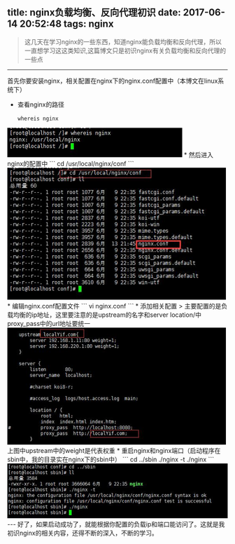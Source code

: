 title: nginx负载均衡、反向代理初识
date: 2017-06-14 20:52:48
tags: nginx
---
> 这几天在学习nginx的一些东西，知道nginx能负载均衡和反向代理，所以一直想学习这这类知识,这篇博文只是初识nginx有关负载均衡和反向代理的一些点<!--more-->

---
首先你要安装nginx，相关配置在nginx下的nginx.conf配置中（本博文在linux系统下）
* 查看nginx的路径
	```
	whereis nginx
	```
<img src="/images/nginx/whereis.jpg" style="width: 400px;"/>
* 然后进入nginx的配置中
	```
	cd /usr/local/nginx/conf
	```
<img src="/images/nginx/conf.jpg" style="width: 500px;"/>
* 编辑nginx.conf配置文件
	```
	vi nginx.conf
	```
* 添加相关配置
> 主要配置的是负载均衡的ip地址，这里要注意的是upstream的名字和server location/中proxy_pass中的url地址要统一
<img src="/images/nginx/fzjh.jpg" style="width: 500px;"/>
上图中upstream中的weight是代表权重
* 重启nginx和nginx端口（启动程序在sbin中，我的目录实在nginx下的sbin中）
	```
	cd ../sbin
	./nginx -t
	./nginx
	```
<img src="/images/nginx/startnginx.jpg" style="width: 580px;"/>
---
好了，如果启动成功了，就能根据你配置的负载ip和端口能访问了。这就是我初识nginx的相关内容，还得不断的深入，不断的学习。